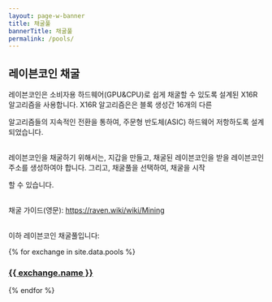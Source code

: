 ```yaml
---
layout: page-w-banner
title: 채굴풀
bannerTitle: 채굴풀
permalink: /pools/
---
```


<div class="page-content">
  <div class="wrapper mt-8 mb-32 m-auto">
    <h2>레이븐코인 채굴</h2>
    <p>레이븐코인은 소비자용 하드웨어(GPU&CPU)로 쉽게 채굴할 수 있도록 설계된 X16R 알고리즘을 사용합니다. X16R 알고리즘은은 블록 생성간 16개의 다른<p style="margin-top:5px"></p> 알고리즘들의 지속적인 전환을 통하여, 주문형 반도체(ASIC) 하드웨어 저항하도록 설계 되었습니다.</p><p style="margin-top:30px"></p>
    <p>레이븐코인을 채굴하기 위해서는, 지갑을 만들고, 채굴된 레이븐코인을 받을 레이븐코인 주소를 생성하여야 합니다. 그리고, 채굴풀을 선택하여, 채굴을 시작<p style="margin-top:5px"></p>할 수 있습니다.</p><p style="margin-top:30px"></p>
    <p>채굴 가이드(영문): <a href="https://raven.wiki/wiki/Mining" target="_blank" rel="noopener">https://raven.wiki/wiki/Mining</a></p><p style="margin-top:30px"></p>
    <p class="mb-8">이하 레이븐코인 채굴풀입니다:</p>
    <div class="flex flex-wrap">
      {% for exchange in site.data.pools %}
      <div class="mb-6 px-2 sm:w-1/2 md:w-1/3 text-center">
        <div class="bg-grey-lighter max-w-sm rounded overflow-hidden shadow-md hover:by-grey">
          <!-- <a class="block px-6 py-8" href="{{ exchange.url }}" target="_blank"><img src="{{ exchange.logo }}" alt="{{ exchange.name }} exchange"/></a> -->
          <h3 class="px-2 py-6 mb-0"><a class="block p-4" href="{{ exchange.url }}" target="_blank">{{ exchange.name }}</a></h3>
        </div>
      </div>
      {% endfor %}
    </div>
  </div>
</div>
